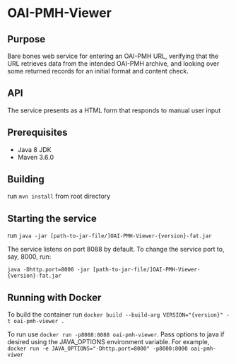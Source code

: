 # OAI-PMH-Viewer

## Purpose
Bare bones web service for entering an OAI-PMH URL, verifying that the URL retrieves data from the intended OAI-PMH archive, and looking over some returned records for an initial format and content check.

## API
The service presents as a HTML form that responds to manual user input

## Prerequisites
- Java 8 JDK
- Maven 3.6.0

## Building
run `mvn install` from root directory

## Starting the service
run `java -jar [path-to-jar-file/]OAI-PMH-Viewer-{version}-fat.jar`

The service listens on port 8088 by default. To change the service port to, say, 8000, run:

`java -Dhttp.port=8000 -jar [path-to-jar-file/]OAI-PMH-Viewer-{version}-fat.jar`

## Running with Docker
To build the container run `docker build --build-arg VERSION="{version}" -t oai-pmh-viewer .`

To run use `docker run -p8088:8088 oai-pmh-viewer`. Pass options to java if desired using the JAVA_OPTIONS environment variable. For example, `docker run -e JAVA_OPTIONS="-Dhttp.port=8000" -p8000:8000 oai-pmh-viwer`
